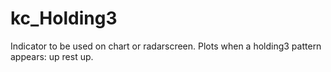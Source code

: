 # kc_Holding3

Indicator to be used on chart or radarscreen. Plots when a holding3 pattern appears: up rest up.
